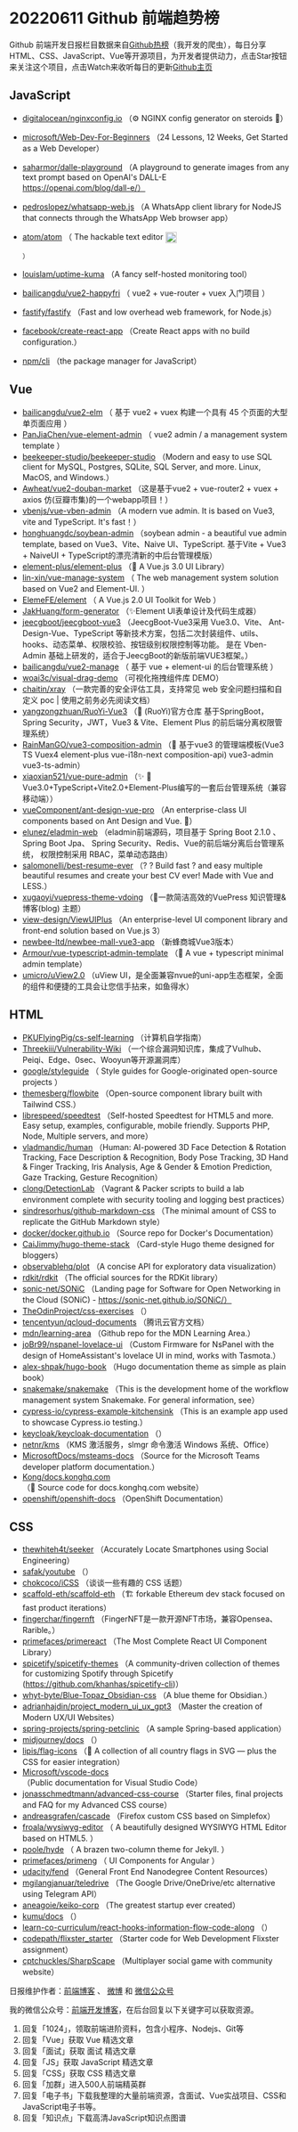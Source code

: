 # 20220611 Github 前端趋势榜

Github 前端开发日报栏目数据来自[Github热榜](https://github.qdkfweb.cn/)（我开发的爬虫），每日分享HTML、CSS、JavaScript、Vue等开源项目，为开发者提供动力，点击Star按钮来关注这个项目，点击Watch来收听每日的更新[Github主页](https://github.com/kujian/githubTrending)
## JavaScript

* [digitalocean/nginxconfig.io](https://github.com/digitalocean/nginxconfig.io) （&#x2699;&#xfe0f; NGINX config generator on steroids &#x1f489;）
* [microsoft/Web-Dev-For-Beginners](https://github.com/microsoft/Web-Dev-For-Beginners) （24 Lessons, 12 Weeks, Get Started as a Web Developer）
* [saharmor/dalle-playground](https://github.com/saharmor/dalle-playground) （A playground to generate images from any text prompt based on OpenAI's DALL-E https://openai.com/blog/dall-e/）
* [pedroslopez/whatsapp-web.js](https://github.com/pedroslopez/whatsapp-web.js) （A WhatsApp client library for NodeJS that connects through the WhatsApp Web browser app）
* [atom/atom](https://github.com/atom/atom) （
        The hackable text editor <img class="emoji" title=":atom:" alt=":atom:" src="https://assets-cdn.github.com/images/icons/emoji/atom.png" height="20" width="20" align="absmiddle">

      ）
* [louislam/uptime-kuma](https://github.com/louislam/uptime-kuma) （A fancy self-hosted monitoring tool）
* [bailicangdu/vue2-happyfri](https://github.com/bailicangdu/vue2-happyfri) （
        vue2 + vue-router + vuex 入门项目
      ）
* [fastify/fastify](https://github.com/fastify/fastify) （Fast and low overhead web framework, for Node.js）
* [facebook/create-react-app](https://github.com/facebook/create-react-app) （Create React apps with no build configuration.）
* [npm/cli](https://github.com/npm/cli) （the package manager for JavaScript）

## Vue

* [bailicangdu/vue2-elm](https://github.com/bailicangdu/vue2-elm) （
        基于 vue2 + vuex 构建一个具有 45 个页面的大型单页面应用
      ）
* [PanJiaChen/vue-element-admin](https://github.com/PanJiaChen/vue-element-admin) （
        vue2 admin / a management system template
      ）
* [beekeeper-studio/beekeeper-studio](https://github.com/beekeeper-studio/beekeeper-studio) （Modern and easy to use SQL client for MySQL, Postgres, SQLite, SQL Server, and more. Linux, MacOS, and Windows.）
* [Awheat/vue2-douban-market](https://github.com/Awheat/vue2-douban-market) （这是基于vue2 + vue-router2 + vuex + axios 仿(豆瓣市集)的一个webapp项目！）
* [vbenjs/vue-vben-admin](https://github.com/vbenjs/vue-vben-admin) （A modern vue admin. It is based on Vue3, vite and TypeScript. It's fast！）
* [honghuangdc/soybean-admin](https://github.com/honghuangdc/soybean-admin) （soybean admin - a beautiful vue admin template, based on Vue3、Vite、Naive UI、TypeScript. 基于Vite + Vue3 + NaiveUI + TypeScript的漂亮清新的中后台管理模版）
* [element-plus/element-plus](https://github.com/element-plus/element-plus) （&#x1f389; A Vue.js 3.0 UI Library）
* [lin-xin/vue-manage-system](https://github.com/lin-xin/vue-manage-system) （
        The web management system solution based on Vue2 and Element-UI.
      ）
* [ElemeFE/element](https://github.com/ElemeFE/element) （
        A Vue.js 2.0 UI Toolkit for Web
      ）
* [JakHuang/form-generator](https://github.com/JakHuang/form-generator) （&#x2728;Element UI表单设计及代码生成器）
* [jeecgboot/jeecgboot-vue3](https://github.com/jeecgboot/jeecgboot-vue3) （JeecgBoot-Vue3采用 Vue3.0、Vite、 Ant-Design-Vue、TypeScript 等新技术方案，包括二次封装组件、utils、hooks、动态菜单、权限校验、按钮级别权限控制等功能。 是在 Vben-Admin 基础上研发的，适合于JeecgBoot的新版前端VUE3框架。）
* [bailicangdu/vue2-manage](https://github.com/bailicangdu/vue2-manage) （
        基于 vue + element-ui 的后台管理系统
      ）
* [woai3c/visual-drag-demo](https://github.com/woai3c/visual-drag-demo) （可视化拖拽组件库 DEMO）
* [chaitin/xray](https://github.com/chaitin/xray) （一款完善的安全评估工具，支持常见 web 安全问题扫描和自定义 poc | 使用之前务必先阅读文档）
* [yangzongzhuan/RuoYi-Vue3](https://github.com/yangzongzhuan/RuoYi-Vue3) （&#x1f389; (RuoYi)官方仓库 基于SpringBoot，Spring Security，JWT，Vue3 &amp; Vite、Element Plus 的前后端分离权限管理系统）
* [RainManGO/vue3-composition-admin](https://github.com/RainManGO/vue3-composition-admin) （&#x1f389; 基于vue3 的管理端模板(Vue3 TS Vuex4 element-plus vue-i18n-next composition-api) vue3-admin vue3-ts-admin）
* [xiaoxian521/vue-pure-admin](https://github.com/xiaoxian521/vue-pure-admin) （&#x2728; &#x1f680;Vue3.0+TypeScript+Vite2.0+Element-Plus编写的一套后台管理系统（兼容移动端））
* [vueComponent/ant-design-vue-pro](https://github.com/vueComponent/ant-design-vue-pro) （An enterprise-class UI components based on Ant Design and Vue. &#x1f41c;）
* [elunez/eladmin-web](https://github.com/elunez/eladmin-web) （eladmin前端源码，项目基于 Spring Boot 2.1.0 、 Spring Boot Jpa、 Spring Security、Redis、Vue的前后端分离后台管理系统， 权限控制采用 RBAC，菜单动态路由）
* [salomonelli/best-resume-ever](https://github.com/salomonelli/best-resume-ever) （? ? Build fast ? and easy multiple beautiful resumes and create your best CV ever! Made with Vue and LESS.）
* [xugaoyi/vuepress-theme-vdoing](https://github.com/xugaoyi/vuepress-theme-vdoing) （&#x1f680;一款简洁高效的VuePress 知识管理&amp;博客(blog) 主题）
* [view-design/ViewUIPlus](https://github.com/view-design/ViewUIPlus) （An enterprise-level UI component library and front-end solution based on Vue.js 3）
* [newbee-ltd/newbee-mall-vue3-app](https://github.com/newbee-ltd/newbee-mall-vue3-app) （新蜂商城Vue3版本）
* [Armour/vue-typescript-admin-template](https://github.com/Armour/vue-typescript-admin-template) （&#x1f596; A vue + typescript minimal admin template）
* [umicro/uView2.0](https://github.com/umicro/uView2.0) （uView UI，是全面兼容nvue的uni-app生态框架，全面的组件和便捷的工具会让您信手拈来，如鱼得水）

## HTML

* [PKUFlyingPig/cs-self-learning](https://github.com/PKUFlyingPig/cs-self-learning) （计算机自学指南）
* [Threekiii/Vulnerability-Wiki](https://github.com/Threekiii/Vulnerability-Wiki) （一个综合漏洞知识库，集成了Vulhub、Peiqi、Edge、0sec、Wooyun等开源漏洞库）
* [google/styleguide](https://github.com/google/styleguide) （
        Style guides for Google-originated open-source projects
      ）
* [themesberg/flowbite](https://github.com/themesberg/flowbite) （Open-source component library built with Tailwind CSS.）
* [librespeed/speedtest](https://github.com/librespeed/speedtest) （Self-hosted Speedtest for HTML5 and more. Easy setup, examples, configurable, mobile friendly. Supports PHP, Node, Multiple servers, and more）
* [vladmandic/human](https://github.com/vladmandic/human) （Human: AI-powered 3D Face Detection &amp; Rotation Tracking, Face Description &amp; Recognition, Body Pose Tracking, 3D Hand &amp; Finger Tracking, Iris Analysis, Age &amp; Gender &amp; Emotion Prediction, Gaze Tracking, Gesture Recognition）
* [clong/DetectionLab](https://github.com/clong/DetectionLab) （Vagrant &amp; Packer scripts to build a lab environment complete with security tooling and logging best practices）
* [sindresorhus/github-markdown-css](https://github.com/sindresorhus/github-markdown-css) （The minimal amount of CSS to replicate the GitHub Markdown style）
* [docker/docker.github.io](https://github.com/docker/docker.github.io) （Source repo for Docker's Documentation）
* [CaiJimmy/hugo-theme-stack](https://github.com/CaiJimmy/hugo-theme-stack) （Card-style Hugo theme designed for bloggers）
* [observablehq/plot](https://github.com/observablehq/plot) （A concise API for exploratory data visualization）
* [rdkit/rdkit](https://github.com/rdkit/rdkit) （The official sources for the RDKit library）
* [sonic-net/SONiC](https://github.com/sonic-net/SONiC) （Landing page for Software for Open Networking in the Cloud (SONiC) - https://sonic-net.github.io/SONiC/）
* [TheOdinProject/css-exercises](https://github.com/TheOdinProject/css-exercises) （）
* [tencentyun/qcloud-documents](https://github.com/tencentyun/qcloud-documents) （腾讯云官方文档）
* [mdn/learning-area](https://github.com/mdn/learning-area) （Github repo for the MDN Learning Area.）
* [joBr99/nspanel-lovelace-ui](https://github.com/joBr99/nspanel-lovelace-ui) （Custom Firmware for NsPanel with the design of HomeAssistant's lovelace UI in mind, works with Tasmota.）
* [alex-shpak/hugo-book](https://github.com/alex-shpak/hugo-book) （Hugo documentation theme as simple as plain book）
* [snakemake/snakemake](https://github.com/snakemake/snakemake) （This is the development home of the workflow management system Snakemake. For general information, see）
* [cypress-io/cypress-example-kitchensink](https://github.com/cypress-io/cypress-example-kitchensink) （This is an example app used to showcase Cypress.io testing.）
* [keycloak/keycloak-documentation](https://github.com/keycloak/keycloak-documentation) （）
* [netnr/kms](https://github.com/netnr/kms) （KMS 激活服务，slmgr 命令激活 Windows 系统、Office）
* [MicrosoftDocs/msteams-docs](https://github.com/MicrosoftDocs/msteams-docs) （Source for the Microsoft Teams developer platform documentation.）
* [Kong/docs.konghq.com](https://github.com/Kong/docs.konghq.com) （&#x1f98d; Source code for docs.konghq.com website）
* [openshift/openshift-docs](https://github.com/openshift/openshift-docs) （OpenShift Documentation）

## CSS

* [thewhiteh4t/seeker](https://github.com/thewhiteh4t/seeker) （Accurately Locate Smartphones using Social Engineering）
* [safak/youtube](https://github.com/safak/youtube) （）
* [chokcoco/iCSS](https://github.com/chokcoco/iCSS) （谈谈一些有趣的 CSS 话题）
* [scaffold-eth/scaffold-eth](https://github.com/scaffold-eth/scaffold-eth) （&#x1f3d7; forkable Ethereum dev stack focused on fast product iterations）
* [fingerchar/fingernft](https://github.com/fingerchar/fingernft) （FingerNFT是一款开源NFT市场，兼容Opensea、Rarible。）
* [primefaces/primereact](https://github.com/primefaces/primereact) （The Most Complete React UI Component Library）
* [spicetify/spicetify-themes](https://github.com/spicetify/spicetify-themes) （A community-driven collection of themes for customizing Spotify through Spicetify (https://github.com/khanhas/spicetify-cli)）
* [whyt-byte/Blue-Topaz_Obsidian-css](https://github.com/whyt-byte/Blue-Topaz_Obsidian-css) （A blue theme for Obsidian.）
* [adrianhajdin/project_modern_ui_ux_gpt3](https://github.com/adrianhajdin/project_modern_ui_ux_gpt3) （Master the creation of Modern UX/UI Websites）
* [spring-projects/spring-petclinic](https://github.com/spring-projects/spring-petclinic) （A sample Spring-based application）
* [midjourney/docs](https://github.com/midjourney/docs) （）
* [lipis/flag-icons](https://github.com/lipis/flag-icons) （&#x1f38f; A collection of all country flags in SVG — plus the CSS for easier integration）
* [Microsoft/vscode-docs](https://github.com/Microsoft/vscode-docs) （Public documentation for Visual Studio Code）
* [jonasschmedtmann/advanced-css-course](https://github.com/jonasschmedtmann/advanced-css-course) （Starter files, final projects and FAQ for my Advanced CSS course）
* [andreasgrafen/cascade](https://github.com/andreasgrafen/cascade) （Firefox custom CSS based on Simplefox）
* [froala/wysiwyg-editor](https://github.com/froala/wysiwyg-editor) （
        A beautifully designed WYSIWYG HTML Editor based on HTML5.
      ）
* [poole/hyde](https://github.com/poole/hyde) （
        A brazen two-column theme for Jekyll.
      ）
* [primefaces/primeng](https://github.com/primefaces/primeng) （
        UI Components for Angular
      ）
* [udacity/fend](https://github.com/udacity/fend) （General Front End Nanodegree Content Resources）
* [mgilangjanuar/teledrive](https://github.com/mgilangjanuar/teledrive) （The Google Drive/OneDrive/etc alternative using Telegram API）
* [aneagoie/keiko-corp](https://github.com/aneagoie/keiko-corp) （The greatest startup ever created）
* [kumu/docs](https://github.com/kumu/docs) （）
* [learn-co-curriculum/react-hooks-information-flow-code-along](https://github.com/learn-co-curriculum/react-hooks-information-flow-code-along) （）
* [codepath/flixster_starter](https://github.com/codepath/flixster_starter) （Starter code for Web Development Flixster assignment）
* [cptchuckles/SharpScape](https://github.com/cptchuckles/SharpScape) （Multiplayer social game with community website）


日报维护作者：[前端博客](https://qdkfweb.cn/) 、 [微博](https://qdkfweb.cn/go/weibo) 和 [微信公众号](https://open.weixin.qq.com/qr/code?username=caibaojian_com)

我的微信公众号：[前端开发博客](https://open.weixin.qq.com/qr/code?username=caibaojian_com)，在后台回复以下关键字可以获取资源。

1. 回复「1024」，领取前端进阶资料，包含小程序、Nodejs、Git等
2. 回复「Vue」获取 Vue 精选文章
3. 回复「面试」获取 面试 精选文章
4. 回复「JS」获取 JavaScript 精选文章
5. 回复「CSS」获取 CSS 精选文章
6. 回复「加群」进入500人前端精英群
7. 回复「电子书」下载我整理的大量前端资源，含面试、Vue实战项目、CSS和JavaScript电子书等。
8. 回复「知识点」下载高清JavaScript知识点图谱